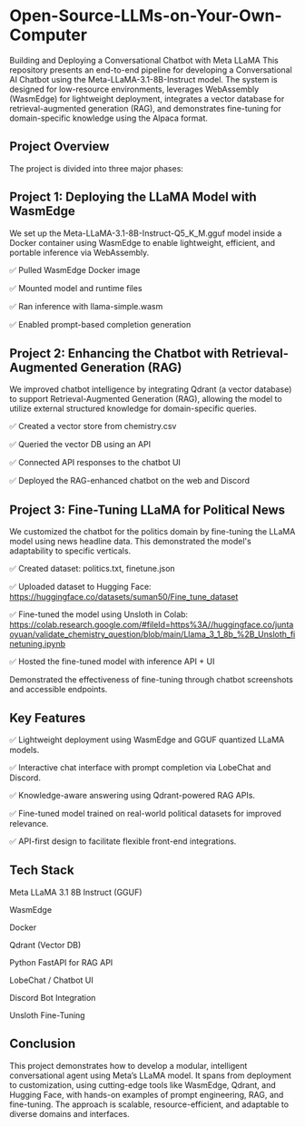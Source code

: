 # Open-Source-LLMs-on-Your-Own-Computer

Building and Deploying a Conversational Chatbot with Meta LLaMA
This repository presents an end-to-end pipeline for developing a Conversational AI Chatbot using the Meta-LLaMA-3.1-8B-Instruct model. The system is designed for low-resource environments, leverages WebAssembly (WasmEdge) for lightweight deployment, integrates a vector database for retrieval-augmented generation (RAG), and demonstrates fine-tuning for domain-specific knowledge using the Alpaca format.

 ## Project Overview
The project is divided into three major phases:

## Project 1: Deploying the LLaMA Model with WasmEdge
We set up the Meta-LLaMA-3.1-8B-Instruct-Q5_K_M.gguf model inside a Docker container using WasmEdge to enable lightweight, efficient, and portable inference via WebAssembly.

✅ Pulled WasmEdge Docker image

✅ Mounted model and runtime files

✅ Ran inference with llama-simple.wasm

✅ Enabled prompt-based completion generation

## Project 2: Enhancing the Chatbot with Retrieval-Augmented Generation (RAG)
We improved chatbot intelligence by integrating Qdrant (a vector database) to support Retrieval-Augmented Generation (RAG), allowing the model to utilize external structured knowledge for domain-specific queries.

✅ Created a vector store from chemistry.csv

✅ Queried the vector DB using an API

✅ Connected API responses to the chatbot UI

✅ Deployed the RAG-enhanced chatbot on the web and Discord

## Project 3: Fine-Tuning LLaMA for Political News
We customized the chatbot for the politics domain by fine-tuning the LLaMA model using news headline data. This demonstrated the model's adaptability to specific verticals.

✅ Created dataset: politics.txt, finetune.json

✅ Uploaded dataset to Hugging Face: https://huggingface.co/datasets/suman50/Fine_tune_dataset

✅ Fine-tuned the model using Unsloth in Colab: https://colab.research.google.com/#fileId=https%3A//huggingface.co/juntaoyuan/validate_chemistry_question/blob/main/Llama_3_1_8b_%2B_Unsloth_finetuning.ipynb

✅ Hosted the fine-tuned model with inference API + UI

Demonstrated the effectiveness of fine-tuning through chatbot screenshots and accessible endpoints.

 ## Key Features
✅ Lightweight deployment using WasmEdge and GGUF quantized LLaMA models.

✅ Interactive chat interface with prompt completion via LobeChat and Discord.

✅ Knowledge-aware answering using Qdrant-powered RAG APIs.

✅ Fine-tuned model trained on real-world political datasets for improved relevance.

✅ API-first design to facilitate flexible front-end integrations.

## Tech Stack
Meta LLaMA 3.1 8B Instruct (GGUF)

WasmEdge

Docker

Qdrant (Vector DB)

Python FastAPI for RAG API

LobeChat / Chatbot UI

Discord Bot Integration

Unsloth Fine-Tuning


## Conclusion
This project demonstrates how to develop a modular, intelligent conversational agent using Meta’s LLaMA model. It spans from deployment to customization, using cutting-edge tools like WasmEdge, Qdrant, and Hugging Face, with hands-on examples of prompt engineering, RAG, and fine-tuning. The approach is scalable, resource-efficient, and adaptable to diverse domains and interfaces.

